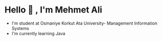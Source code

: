 # Hello 👋 , I'm Mehmet Ali

- I'm student at Osmaniye Korkut Ata University- Management Information Systems
- I'm currently learning Java

